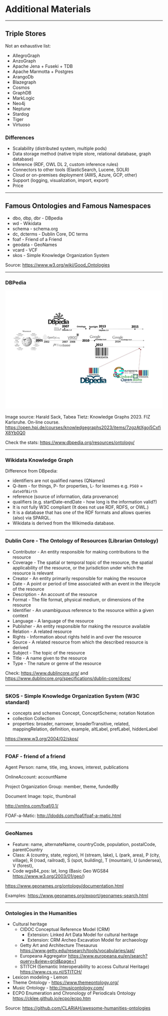 # Additional Materials

---

## Triple Stores

Not an exhaustive list:

* AllegroGraph​
* AnzoGraph​
* Apache Jena + Fuseki + TDB​
* Apache Marmotta + Postgres​
* ArangoDb​
* Blazegraph​
* Cosmos​
* GraphDB​
* MarkLogic​
* Neo4j ​
* Neptune​
* Stardog​
* Tiger​
* Virtuoso​

### Differences

* Scalability (distributed system, multiple pods)
* Data storage method (native triple store, relational database, graph database)
* Inference (RDF, OWL DL 2, custom inference rules)​
* Connectors to other tools (ElasticSearch, Lucene, SOLR)​
* Cloud or on-premises deployment (AWS, Azure, GCP, other)​
* Support (logging, visualization, import, export)​
* Price​

---

## Famous Ontologies and Famous Namespaces

* dbo, dbp, dbr - DBpedia
* wd - Wikidata
* schema - schema.org
* dc, dcterms - Dublin Core, DC terms
* foaf - Friend of a Friend
* geodata - GeoNames
* vcard - VCF
* skos - Simple Knowledge Organization System

Source: https://www.w3.org/wiki/Good_Ontologies

---

### DBPedia

![](dbpedia.png)

Image source: Harald Sack, Tabea Tietz: Knowledge Graphs 2023. FIZ Karlsruhe. On-line course.
https://open.hpi.de/courses/knowledgegraphs2023/items/7zgzAtXgoj5CxfiX8Yb0Q0

Check the stats: https://www.dbpedia.org/resources/ontology/

---

### Wikidata Knowledge Graph

Difference from DBpedia:

* identifiers are not qualified names (QNames)
* Q-item - for things, P- for properties, L- for lexemes e.g. `P569` = `dateOfBirth`
* reference (source of information, data provenance)
* qualifiers (e.g. startDate-endDate - how long is the information valid?)
* It is not fully W3C compliant (It does not use RDF, RDFS, or OWL.)
* It is a database that has one of the RDF formats and allows queries (also) via SPARQL.
* Wikidata is derived from the Wikimedia database.

---

### Dublin Core - The Ontology of Resources (Librarian Ontology)

* Contributor - An entity responsible for making contributions to the resource
* Coverage - The spatial or temporal topic of the resource, the spatial applicability of the resource, or the jurisdiction under which the resource is relevant
* Creator - An entity primarily responsible for making the resource
* Date - A point or period of time associated with an event in the lifecycle of the resource
* Description - An account of the resource
* Format - The file format, physical medium, or dimensions of the resource
* Identifier - An unambiguous reference to the resource within a given context
* Language - A language of the resource
* Publisher - An entity responsible for making the resource available
* Relation - A related resource
* Rights - Information about rights held in and over the resource
* Source - A related resource from which the described resource is derived
* Subject - The topic of the resource
* Title - A name given to the resource
* Type - The nature or genre of the resource

Check:
https://www.dublincore.org/ and
https://www.dublincore.org/specifications/dublin-core/dces/

---

### SKOS - Simple Knowledge Organization System (W3C standard)


* concepts and schemes Concept, ConceptScheme; notation Notation
* collection Collection
* properties:
broader, narrower, broaderTransitive, related, mappingRelation, definition, example, altLabel, prefLabel, hiddenLabel

https://www.w3.org/2004/02/skos/

---

### FOAF - friend of a friend

Agent  Person: name, title, img, knows, interest, publications

OnlineAccount: accountName

Project Organization Group: member, theme, fundedBy

Document Image: topic, thumbnail

http://xmlns.com/foaf/0.1/

FOAF-a-Matic: http://ldodds.com/foaf/foaf-a-matic.html

---

### GeoNames

* Feature: name, alternateName, countryCode, population, postalCode, parentCountry
* Class: A (country, state, region), H (stream, lake), L (park, area), P (city, village), R (road, railroad), S (spot, building), T (mountain), U (undersea), V (forest),
* Code
wgs84_pos: lat, long (Basic Geo WGS84 https://www.w3.org/2003/01/geo/)

https://www.geonames.org/ontology/documentation.html

Examples: https://www.geonames.org/export/geonames-search.html

---

### Ontologies in the Humanities


* Cultural heritage
  * CIDOC Conceptual Reference Model (CRM)
    * Extension: Linked Art Data Model for cultural heritage
    * Extension: CRM Archeo Excavation Model for archaeology
  * Getty Art and Architecture Thesaurus https://www.getty.edu/research/tools/vocabularies/aat/
  * Europeana Aggregator https://www.europeana.eu/en/search?query=&view=grid&page=1
  * STITCH (Semantic Interoperability to access Cultural Heritage) https://www.cs.vu.nl/STITCH/
* Lexicon modeling - Lemon
* Theme Ontology - https://www.themeontology.org/
* Music Ontology - http://musicontology.com/
* ECPO Enumeration and Chronology of Periodicals Ontology https://cklee.github.io/ecpo/ecpo.htm

Source: https://github.com/CLARIAH/awesome-humanities-ontologies
